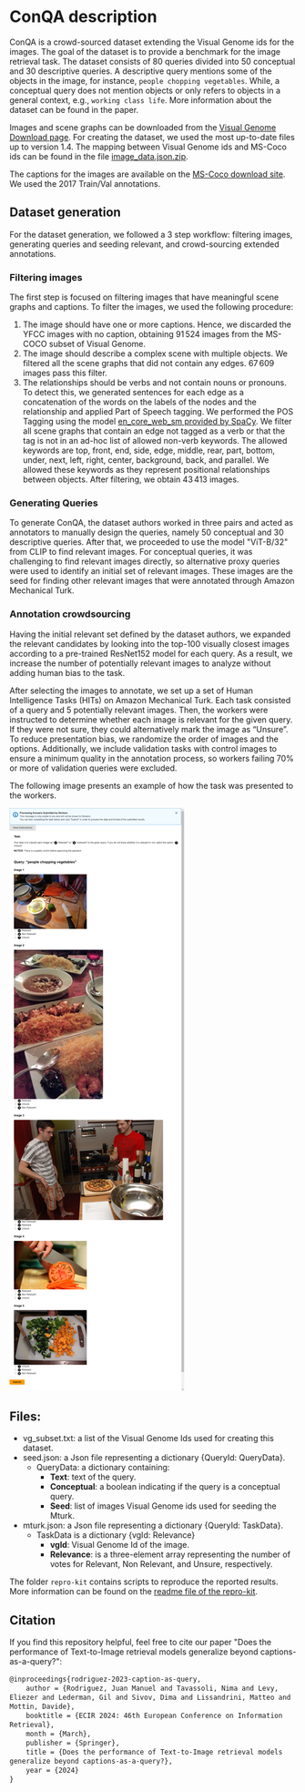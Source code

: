 # ConQA description

ConQA is a crowd-sourced dataset extending the Visual Genome ids for the images. The goal of the dataset is to provide a benchmark for the image retrieval task. The dataset consists of 80 queries divided into 50 conceptual and 30 descriptive queries. A descriptive query mentions some of the objects in the image, for instance, `people chopping vegetables`. 
While, a conceptual query does not mention objects or only refers to objects in a general context, e.g., `working class life`. More information about the dataset can be found in the paper.

Images and scene graphs can be downloaded from the [Visual Genome Download page](https://homes.cs.washington.edu/~ranjay/visualgenome/api.html). For creating the dataset, we used the most up-to-date files up to version 1.4. The mapping between Visual Genome ids and MS-Coco ids can be found in the file [image_data.json.zip](https://homes.cs.washington.edu/~ranjay/visualgenome/data/dataset/image_data.json.zip).

The captions for the images are available on the [MS-Coco download site](https://cocodataset.org/#download). We used the 2017 Train/Val annotations.

## Dataset generation

For the dataset generation, we followed a 3 step workflow: filtering images, generating queries and seeding relevant, and crowd-sourcing extended annotations.

### Filtering images
The first step is focused on filtering images that have meaningful scene graphs and captions. To filter the images, we used the following procedure:
1. The image should have one or more captions. Hence, we discarded the YFCC images with no caption, obtaining $91\,524$ images from the MS-COCO subset of Visual Genome.
2. The image should describe a complex scene with multiple objects. We filtered all the scene graphs that did not contain any edges. $67\,609$ images pass this filter.
3. The relationships should be verbs and not contain nouns or pronouns. To detect this, we generated sentences for each edge as a concatenation of the words on the labels of the nodes and the relationship and applied Part of Speech tagging. We performed the POS Tagging using the model [en_core_web_sm provided by SpaCy](https://spacy.io/models/en). We filter all scene graphs that contain an edge not tagged as a verb or that the tag is not in an ad-hoc list of allowed non-verb keywords. The allowed keywords are top, front, end, side, edge, middle, rear, part, bottom, under, next, left, right, center, background, back, and parallel. We allowed these keywords as they represent positional relationships between objects. After filtering, we obtain $43\,413$ images.

### Generating Queries

To generate ConQA, the dataset authors worked in three pairs and acted as annotators to manually design the queries, namely 50 conceptual and 30 descriptive queries. After that, we proceeded to use the model "ViT-B/32" from CLIP to find relevant images. For conceptual queries, it was challenging to find relevant images directly, so alternative proxy queries were used to identify an initial set of relevant images. These images are the seed for finding other relevant images that were annotated through Amazon Mechanical Turk.

### Annotation crowdsourcing
Having the initial relevant set defined by the dataset authors, we expanded the relevant candidates by looking into the top-100 visually closest images according to a pre-trained ResNet152 model for each query. As a result, we increase the number of potentially relevant images to analyze without adding human bias to the task.

After selecting the images to annotate, we set up a set of Human Intelligence Tasks (HITs) on Amazon Mechanical Turk. Each task consisted of a query and 5 potentially relevant images. Then, the workers were instructed to determine whether each image is relevant for the given query. If they were not sure, they could alternatively mark the image as “Unsure”. To reduce presentation bias, we randomize the order of images and the options. Additionally, we include validation tasks with control images to ensure a minimum quality in the annotation process, so workers failing 70% or more of validation queries were excluded.

The following image presents an example of how the task was presented to the workers.

![Task](task/screenshot.png)

## Files:

* vg_subset.txt: a list of the Visual Genome Ids used for creating this dataset.
* seed.json: a Json file representing a dictionary {QueryId: QueryData}.
    * QueryData: a dictionary containing:
        * **Text**: text of the query. 
        * **Conceptual**: a boolean indicating if the query is a conceptual query.
        * **Seed**: list of images Visual Genome ids used for seeding the Mturk.
* mturk.json: a Json file representing a dictionary {QueryId: TaskData}. 
    * TaskData is a dictionary {vgId: Relevance}
        * **vgId**: Visual Genome Id of the image.
        * **Relevance**: is a three-element array representing the number of votes for Relevant, Non Relevant, and Unsure, respectively.

The folder `repro-kit` contains scripts to reproduce the reported results. More information can be found on the [readme file of the repro-kit](repro-kit/README.md).

## Citation
If you find this repository helpful, feel free to cite our paper "Does the performance of Text-to-Image retrieval models generalize beyond captions-as-a-query?":

```
@inproceedings{rodriguez-2023-caption-as-query,
    author = {Rodriguez, Juan Manuel and Tavassoli, Nima and Levy, Eliezer and Lederman, Gil and Sivov, Dima and Lissandrini, Matteo and Mottin, Davide},
    booktitle = {ECIR 2024: 46th European Conference on Information Retrieval},
    month = {March},
    publisher = {Springer},
    title = {Does the performance of Text-to-Image retrieval models generalize beyond captions-as-a-query?},
    year = {2024}
}
```
